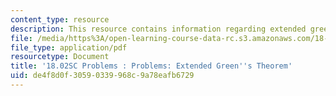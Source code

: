 ```yaml
---
content_type: resource
description: This resource contains information regarding extended green's theorem.
file: /media/https%3A/open-learning-course-data-rc.s3.amazonaws.com/18-02sc-multivariable-calculus-fall-2010/de4f8d0f30590339968c9a78eafb6729_MIT18_02SC_pb_71_quest.pdf
file_type: application/pdf
resourcetype: Document
title: '18.02SC Problems : Problems: Extended Green''s Theorem'
uid: de4f8d0f-3059-0339-968c-9a78eafb6729
---
```

